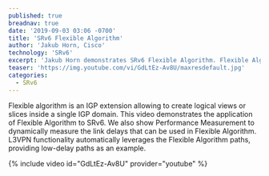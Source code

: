 ```yaml
---
published: true
breadnav: true
date: '2019-09-03 03:06 -0700'
title: 'SRv6 Flexible Algorithm'
author: 'Jakub Horn, Cisco'
technology: 'SRv6'
excerpt: 'Jakub Horn demonstrates SRv6 Flexible Algorithm. Flexible Algorithm enables an operator to create network slices mapping to specific transport SLA requirements such as low-delay.'
teaser: 'https://img.youtube.com/vi/GdLtEz-Av8U/maxresdefault.jpg'
categories:
  - SRv6
---
```


Flexible algorithm is an IGP extension allowing to create logical views or slices inside a single IGP domain.
This video demonstrates the application of Flexible Algorithm to SRv6.
We also show Performance Measurement to dynamically measure the link delays that can be used in Flexible Algorithm.
L3VPN functionality automatically leverages the Flexible Algorithm paths, providing low-delay paths as an example.

{% include video id="GdLtEz-Av8U" provider="youtube" %}
